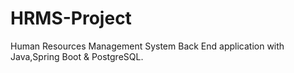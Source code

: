 # HRMS-Project
Human Resources Management System Back End application with Java,Spring Boot & PostgreSQL.

